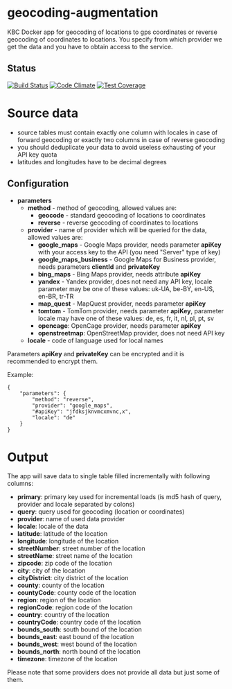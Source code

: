 geocoding-augmentation
================

KBC Docker app for geocoding of locations to gps coordinates or reverse
 geocoding of coordinates to locations. You specify from which provider 
 we get the data and you have to obtain access to the service.

## Status

[![Build Status](https://travis-ci.org/keboola/geocoding-augmentation.svg)](https://travis-ci.org/keboola/geocoding-augmentation) [![Code Climate](https://codeclimate.com/github/keboola/geocoding-augmentation/badges/gpa.svg)](https://codeclimate.com/github/keboola/geocoding-augmentation) [![Test Coverage](https://codeclimate.com/github/keboola/geocoding-augmentation/badges/coverage.svg)](https://codeclimate.com/github/keboola/geocoding-augmentation/coverage)

# Source data
- source tables must contain exactly one column with locales in case of forward geocoding or exactly two columns in case of reverse geocoding
- you should deduplicate your data to avoid useless exhausting of your API key quota
- latitudes and longitudes have to be decimal degrees


## Configuration

- **parameters**
    - **method** - method of geocoding, allowed values are:
        - **geocode** - standard geocoding of locations to coordinates
        - **reverse** - reverse geocoding of coordinates to locations
    - **provider** - name of provider which will be queried for the data, allowed values are:
        - **google_maps** - Google Maps provider, needs parameter **apiKey** with your access key to the API (you need "Server" type of key)
        - **google_maps_business** - Google Maps for Business provider, needs parameters **clientId** and **privateKey**
        - **bing_maps** - Bing Maps provider, needs attribute **apiKey**
        - **yandex** - Yandex provider, does not need any API key, locale parameter may be one of these values: uk-UA, be-BY, en-US, en-BR, tr-TR
        - **map_quest** - MapQuest provider, needs parameter **apiKey**
        - **tomtom** - TomTom provider, needs parameter **apiKey**, parameter locale may have one of these values: de, es, fr, it, nl, pl, pt, sv
        - **opencage**: OpenCage provider, needs parameter **apiKey**
        - **openstreetmap**: OpenStreetMap provider, does not need API key
    - **locale** - code of language used for local names 
 
Parameters **apiKey** and **privateKey** can be encrypted and it is recommended to encrypt them.
 
Example:
```
{
    "parameters": {
        "method": "reverse",
        "provider": "google_maps",
        "#apiKey": "jfdksjknvmcxmvnc,x",
        "locale": "de"
    }
}
```
      
# Output
The app will save data to single table filled incrementally with following columns: 

- **primary**: primary key used for incremental loads (is md5 hash of query, provider and locale separated by colons)
- **query**: query used for geocoding (location or coordinates)
- **provider**: name of used data provider
- **locale**: locale of the data
- **latitude**: latitude of the location
- **longitude**: longitude of the location
- **streetNumber**: street number of the location
- **streetName**: street name of the location
- **zipcode**: zip code of the location
- **city**: city of the location
- **cityDistrict**: city district of the location
- **county**: county of the location
- **countyCode**: county code of the location
- **region**: region of the location
- **regionCode**: region code of the location
- **country**: country of the location
- **countryCode**: country code of the location
- **bounds_south**: south bound of the location
- **bounds_east**: east bound of the location
- **bounds_west**: west bound of the location
- **bounds_north**: north bound of the location
- **timezone**: timezone of the location

Please note that some providers does not provide all data but just some of them.